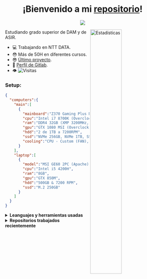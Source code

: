 <!--### Hi there 👋
<br>

![Visitas a perfil](https://komarev.com/ghpvc/?username=Oleg04)


**Oleg37/Oleg37** is a ✨ _special_ ✨ repository because its `README.md` (this file) appears on your GitHub profile.

Here are some ideas to get you started:

- 🔭 I’m currently working on ...
-->
<!--
- 🌱 I’m currently studying at IZV
- 👯 I’m looking to collaborate on ...
- 🤔 I’m looking for help with ...
- 💬 Ask me about Anything
<!--
- 📫 How to reach me: ...
- 😄 Pronouns: ...
- ⚡ Fun fact: ...
-->

<h1 align="center">¡Bienvenido a mi <a href="https://github.com/oleg04">repositorio</a>!</h1>
<p align="center">
  <a align="center" href="https://github.com/DenverCoder1/readme-typing-svg"><img src="https://readme-typing-svg.herokuapp.com?color=%23F78602&size=22&center=true&vCenter=true&width=600&height=60&lines=Actualmente+sigo+estudiando;Programando+en+Kotlin+y+java" /></a>
</p>

  <!--<img align="right" width="40%" alt="GIF" src="https://i.pinimg.com/originals/e4/26/70/e426702edf874b181aced1e2fa5c6cde.gif" />-->
  <img align="right" width="45%" alt="Estadísticas" src="https://github-readme-stats.vercel.app/api?username=oleg04&show_icons=true&theme=gruvbox&locale=en&show_owner=true&count_private=true"/>

Estudiando grado superior de DAM y de ASIR.
* 💻 Trabajando en NTT DATA.
* 😳 Más de 50H en diferentes cursos.
* 😎 [Último proyecto](https://github.com/TeamBiscochito).
* 🔨 [Perfil de Gitlab](https://gitlab.com/oleg0).
* 👁 ![Visitas](https://komarev.com/ghpvc/?username=Oleg04)

### Setup:
```json
{
  "computers":{
    "main":[
      {
        "mainboard":"Z370 Gaming Plus MSI",
        "cpu":"Intel i7 8700K (Overclock 4,8GHz All cores)",
        "ram":"DDR4 32GB (XMP 3200MHz, 16GB Corsair & 16GB G.Skill)",
        "gpu":"GTX 1080 MSI (Overclock 2000MHz - 2050MHz)",
        "hdd":"2 de 1TB a 7200RPM",
        "ssd":"NVMe 256GB, NVMe 1TB, SSD 128GB",
        "cooling":"CPU - Custom (FAN), GPU - Custom (FAN)"
      }
    ],
    "laptop":[
      {
        "model":"MSI GE60 2PC (Apache)-214XES",
        "cpu":"Intel i5 4200H",
        "ram":"8GB",
        "gpu":"GTX 850M",
        "hdd":"500GB & 7200 RPM",
        "ssd":"M.2 250GB"
      }
    ]
  }
}
```

<!--<h2 align="center">Estadísticas</h2>
<p align="center">
  <img src="https://github.com/oleg04/oleg04/blob/master/github-metrics.svg" alt="Métricas" width="100%">
</p>-->

<details>
  <summary><b>Leanguajes y herramientas usadas</b></summary>
  <br/>
  <p align="center">En desarrollo</p>
</details>

<details>
  <summary><b>Repositorios trabajados recientemente<b/></summary>
    <br/>
    <a href="https://github.com/TeamBiscochito/proyectofinal">
      <img align="left" width="30%" src="https://github-readme-stats.vercel.app/api/pin/?username=TeamBiscochito&repo=proyectofinal" />
    </a>
    <a href="https://github.com/TeamBiscochito/proyectofinal-laravel">
      <img align="left" width="30%" src="https://github-readme-stats.vercel.app/api/pin/?username=TeamBiscochito&repo=proyectofinal-laravel" />
    </a>
    <a href="https://github.com/TeamBiscochito/animales-salvajes-web">
      <img align="left" width="30%" src="https://github-readme-stats.vercel.app/api/pin/?username=TeamBiscochito&repo=animales-salvajes-web" />
    </a>
</details>

